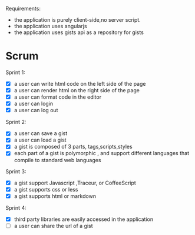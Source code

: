 Requirements:
- the application is purely client-side,no server script.
- the application uses angularjs
- the application uses gists api as a repository for gists

Scrum
=====

Sprint 1:

-[X] a user can write html code on the left side of the page
-[X] a user can render html on the right side of the page
-[X] a user can format code in the editor
-[X] a user can login
-[X] a user can log out

Sprint 2:

-[X] a user can save a gist
-[X] a user can load a gist
-[X] a gist is composed of 3 parts, tags,scripts,styles
-[X] each part of a gist is polymorphic , 
     and support different languages that compile to standard web languages

Sprint 3:

-[X] a gist support Javascript ,Traceur, or CoffeeScript
-[X] a gist supports css or less
-[X] a gist supports html or markdown

Sprint 4:
-[X] third party libraries are easily accessed in the application
-[ ] a user can share the url of a gist
